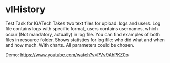 # vlHistory
Test Task for IGATech
  Takes two text files for upload: logs and users. Log file contains logs with specific format, users contains usernames, 
  which occur (Not mandatory, actually) in log file.
  You can find examples of both files in resource folder.
  Shows statistics for log file: who did what and when and how much. With charts. All parameters could be chosen.

Demo: https://www.youtube.com/watch?v=PVv9AhPKZ0o

